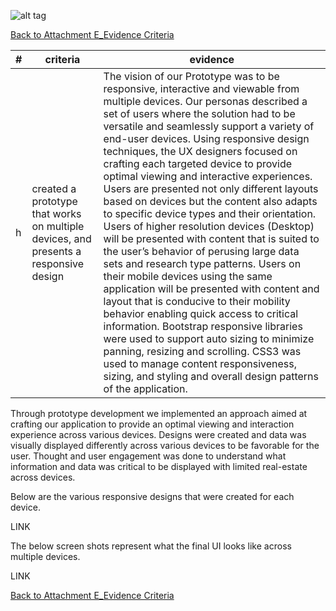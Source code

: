 ![alt tag](https://github.com/AccentureFed/process-documentation/raw/master/agile-process-photos/response-images/proposal-header.png)

[Back to Attachment E_Evidence Criteria](https://github.com/AccentureFed/18FRFQ-Response/blob/master/process-documentation/evidence/README.md)

|#|criteria|evidence|
|-------|---------------|------------------|
|h|created a prototype that works on multiple devices, and presents a responsive design |The vision of our Prototype was to be responsive, interactive and viewable from multiple devices. Our personas described a set of users where the solution had to be versatile and seamlessly support a variety of end-user devices. Using responsive design techniques, the UX designers focused on crafting each targeted device to provide optimal viewing and interactive experiences. Users are presented not only different layouts based on devices but the content also adapts to specific device types and their orientation. Users of higher resolution devices (Desktop) will be presented with content that is suited to the user’s behavior of perusing large data sets and research type patterns. Users on their mobile devices using the same application will be presented with content and layout that is conducive to their mobility behavior enabling quick access to critical information. Bootstrap responsive libraries were used to support auto sizing to minimize panning, resizing and scrolling. CSS3 was used to manage content responsiveness, sizing, and styling and overall design patterns of the application.|

Through prototype development we implemented an approach aimed at crafting our application to provide an optimal viewing and interaction experience across various devices.  Designs were created and data was visually displayed differently across various devices to be favorable for the user.  Thought and user engagement was done to understand what information and data was critical to be displayed with limited real-estate across devices. 

Below are the various responsive designs that were created for each device. 

LINK

The below screen shots represent what the final UI looks like across multiple devices.

LINK


[Back to Attachment E_Evidence Criteria](https://github.com/AccentureFed/18FRFQ-Response/blob/master/process-documentation/evidence/README.md)

